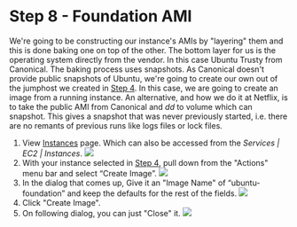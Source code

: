 # Step 8 - Foundation AMI

We're going to be constructing our instance's AMIs by "layering" them and this is done baking one on top of the other.
The bottom layer for us is the operating system directly from the vendor.  In this case Ubuntu Trusty from Canonical.
The baking process uses snapshots. As Canonical doesn't provide public snapshots of Ubuntu, we're going to create our own out of the jumphost we created in [Step 4](Jumphost.md).
In this case, we are going to create an image from a running instance. 
An alternative, and how we do it at Netflix, is to take the public AMI from Canonical and _dd_ to volume which can snapshot. 
This gives a snapshot that was never previously started, i.e. there are no remants of previous runs like logs files or lock files.

1. View <a href="https://console.aws.amazon.com/ec2/v2/home?region=us-west-2#Instances:" target="_blank">Instances</a> page. Which can also be accessed from the _Services | EC2 | Instances_. ![](images/instances.png)
2. With your instance selected in [Step 4](Jumphost.md), pull down from the "Actions" menu bar and select “Create Image”. ![](images/create-image.png)
3. In the dialog that comes up, Give it an "Image Name" of “ubuntu-foundation” and keep the defaults for the rest of the fields. ![](images/create-image-name.png)
4. Click "Create Image".
5. On following dialog, you can just "Close" it. ![](images/create-image-final.png) 
